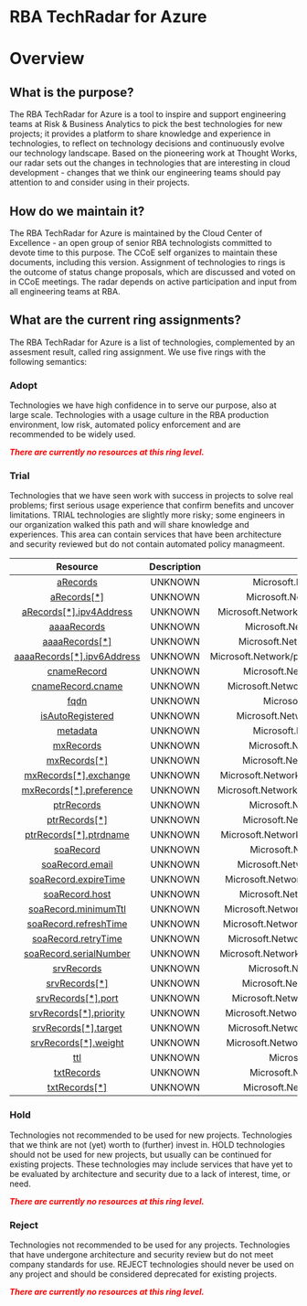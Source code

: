 
RBA TechRadar for Azure
=======================

# Overview

## What is the purpose?


The RBA TechRadar for Azure is a tool to inspire and support engineering teams at Risk & Business Analytics to pick the best technologies for new projects; it provides a platform to share knowledge and experience in technologies, to reflect on technology decisions and continuously evolve our technology landscape.  Based on the pioneering work at Thought Works, our radar sets out the changes in technologies that are interesting in cloud development - changes that we think our engineering teams should pay attention to and consider using in their projects.
## How do we maintain it?


The RBA TechRadar for Azure is maintained by the Cloud Center of Excellence - an open group of senior RBA technologists committed to devote time to this purpose.  The CCoE self organizes to maintain these documents, including this version.  Assignment of technologies to rings is the outcome of status change proposals, which are discussed and voted on in CCoE meetings.  The radar depends on active participation and input from all engineering teams at RBA.
## What are the current ring assignments?


The RBA TechRadar for Azure is a list of technologies, complemented by an assesment result, called ring assignment.  We use five rings with the following semantics:
### Adopt


Technologies we have high confidence in to serve our purpose, also at large scale.  Technologies with a usage culture in the RBA production environment, low risk, automated policy enforcement and are recommended to be widely used.  
  
***<font color="red"> There are currently no resources at this ring level. </font>***
### Trial


Technologies that we have seen work with success in projects to solve real problems;  first serious usage experience that confirm benefits and uncover limitations.  TRIAL technologies are slightly more risky; some engineers in our organization walked this path and will share knowledge and experiences.  This area can contain services that have been architecture and security reviewed but do not contain automated policy managmeent.  

|Resource|Description|Path|Status|
| :---: | :---: | :---: | :---: |
|[aRecords](https://github.com/openrba/python-azure-techradar/tree/master/Microsoft.Network/privateDnsZones/MX/aRecords)|UNKNOWN|Microsoft.Network/privateDnsZones/MX/aRecords|TRIAL|
|[aRecords[*]](https://github.com/openrba/python-azure-techradar/tree/master/Microsoft.Network/privateDnsZones/MX/aRecords[*])|UNKNOWN|Microsoft.Network/privateDnsZones/MX/aRecords[*]|TRIAL|
|[aRecords[*].ipv4Address](https://github.com/openrba/python-azure-techradar/tree/master/Microsoft.Network/privateDnsZones/MX/aRecords[*].ipv4Address)|UNKNOWN|Microsoft.Network/privateDnsZones/MX/aRecords[*].ipv4Address|TRIAL|
|[aaaaRecords](https://github.com/openrba/python-azure-techradar/tree/master/Microsoft.Network/privateDnsZones/MX/aaaaRecords)|UNKNOWN|Microsoft.Network/privateDnsZones/MX/aaaaRecords|TRIAL|
|[aaaaRecords[*]](https://github.com/openrba/python-azure-techradar/tree/master/Microsoft.Network/privateDnsZones/MX/aaaaRecords[*])|UNKNOWN|Microsoft.Network/privateDnsZones/MX/aaaaRecords[*]|TRIAL|
|[aaaaRecords[*].ipv6Address](https://github.com/openrba/python-azure-techradar/tree/master/Microsoft.Network/privateDnsZones/MX/aaaaRecords[*].ipv6Address)|UNKNOWN|Microsoft.Network/privateDnsZones/MX/aaaaRecords[*].ipv6Address|TRIAL|
|[cnameRecord](https://github.com/openrba/python-azure-techradar/tree/master/Microsoft.Network/privateDnsZones/MX/cnameRecord)|UNKNOWN|Microsoft.Network/privateDnsZones/MX/cnameRecord|TRIAL|
|[cnameRecord.cname](https://github.com/openrba/python-azure-techradar/tree/master/Microsoft.Network/privateDnsZones/MX/cnameRecord.cname)|UNKNOWN|Microsoft.Network/privateDnsZones/MX/cnameRecord.cname|TRIAL|
|[fqdn](https://github.com/openrba/python-azure-techradar/tree/master/Microsoft.Network/privateDnsZones/MX/fqdn)|UNKNOWN|Microsoft.Network/privateDnsZones/MX/fqdn|TRIAL|
|[isAutoRegistered](https://github.com/openrba/python-azure-techradar/tree/master/Microsoft.Network/privateDnsZones/MX/isAutoRegistered)|UNKNOWN|Microsoft.Network/privateDnsZones/MX/isAutoRegistered|TRIAL|
|[metadata](https://github.com/openrba/python-azure-techradar/tree/master/Microsoft.Network/privateDnsZones/MX/metadata)|UNKNOWN|Microsoft.Network/privateDnsZones/MX/metadata|TRIAL|
|[mxRecords](https://github.com/openrba/python-azure-techradar/tree/master/Microsoft.Network/privateDnsZones/MX/mxRecords)|UNKNOWN|Microsoft.Network/privateDnsZones/MX/mxRecords|TRIAL|
|[mxRecords[*]](https://github.com/openrba/python-azure-techradar/tree/master/Microsoft.Network/privateDnsZones/MX/mxRecords[*])|UNKNOWN|Microsoft.Network/privateDnsZones/MX/mxRecords[*]|TRIAL|
|[mxRecords[*].exchange](https://github.com/openrba/python-azure-techradar/tree/master/Microsoft.Network/privateDnsZones/MX/mxRecords[*].exchange)|UNKNOWN|Microsoft.Network/privateDnsZones/MX/mxRecords[*].exchange|TRIAL|
|[mxRecords[*].preference](https://github.com/openrba/python-azure-techradar/tree/master/Microsoft.Network/privateDnsZones/MX/mxRecords[*].preference)|UNKNOWN|Microsoft.Network/privateDnsZones/MX/mxRecords[*].preference|TRIAL|
|[ptrRecords](https://github.com/openrba/python-azure-techradar/tree/master/Microsoft.Network/privateDnsZones/MX/ptrRecords)|UNKNOWN|Microsoft.Network/privateDnsZones/MX/ptrRecords|TRIAL|
|[ptrRecords[*]](https://github.com/openrba/python-azure-techradar/tree/master/Microsoft.Network/privateDnsZones/MX/ptrRecords[*])|UNKNOWN|Microsoft.Network/privateDnsZones/MX/ptrRecords[*]|TRIAL|
|[ptrRecords[*].ptrdname](https://github.com/openrba/python-azure-techradar/tree/master/Microsoft.Network/privateDnsZones/MX/ptrRecords[*].ptrdname)|UNKNOWN|Microsoft.Network/privateDnsZones/MX/ptrRecords[*].ptrdname|TRIAL|
|[soaRecord](https://github.com/openrba/python-azure-techradar/tree/master/Microsoft.Network/privateDnsZones/MX/soaRecord)|UNKNOWN|Microsoft.Network/privateDnsZones/MX/soaRecord|TRIAL|
|[soaRecord.email](https://github.com/openrba/python-azure-techradar/tree/master/Microsoft.Network/privateDnsZones/MX/soaRecord.email)|UNKNOWN|Microsoft.Network/privateDnsZones/MX/soaRecord.email|TRIAL|
|[soaRecord.expireTime](https://github.com/openrba/python-azure-techradar/tree/master/Microsoft.Network/privateDnsZones/MX/soaRecord.expireTime)|UNKNOWN|Microsoft.Network/privateDnsZones/MX/soaRecord.expireTime|TRIAL|
|[soaRecord.host](https://github.com/openrba/python-azure-techradar/tree/master/Microsoft.Network/privateDnsZones/MX/soaRecord.host)|UNKNOWN|Microsoft.Network/privateDnsZones/MX/soaRecord.host|TRIAL|
|[soaRecord.minimumTtl](https://github.com/openrba/python-azure-techradar/tree/master/Microsoft.Network/privateDnsZones/MX/soaRecord.minimumTtl)|UNKNOWN|Microsoft.Network/privateDnsZones/MX/soaRecord.minimumTtl|TRIAL|
|[soaRecord.refreshTime](https://github.com/openrba/python-azure-techradar/tree/master/Microsoft.Network/privateDnsZones/MX/soaRecord.refreshTime)|UNKNOWN|Microsoft.Network/privateDnsZones/MX/soaRecord.refreshTime|TRIAL|
|[soaRecord.retryTime](https://github.com/openrba/python-azure-techradar/tree/master/Microsoft.Network/privateDnsZones/MX/soaRecord.retryTime)|UNKNOWN|Microsoft.Network/privateDnsZones/MX/soaRecord.retryTime|TRIAL|
|[soaRecord.serialNumber](https://github.com/openrba/python-azure-techradar/tree/master/Microsoft.Network/privateDnsZones/MX/soaRecord.serialNumber)|UNKNOWN|Microsoft.Network/privateDnsZones/MX/soaRecord.serialNumber|TRIAL|
|[srvRecords](https://github.com/openrba/python-azure-techradar/tree/master/Microsoft.Network/privateDnsZones/MX/srvRecords)|UNKNOWN|Microsoft.Network/privateDnsZones/MX/srvRecords|TRIAL|
|[srvRecords[*]](https://github.com/openrba/python-azure-techradar/tree/master/Microsoft.Network/privateDnsZones/MX/srvRecords[*])|UNKNOWN|Microsoft.Network/privateDnsZones/MX/srvRecords[*]|TRIAL|
|[srvRecords[*].port](https://github.com/openrba/python-azure-techradar/tree/master/Microsoft.Network/privateDnsZones/MX/srvRecords[*].port)|UNKNOWN|Microsoft.Network/privateDnsZones/MX/srvRecords[*].port|TRIAL|
|[srvRecords[*].priority](https://github.com/openrba/python-azure-techradar/tree/master/Microsoft.Network/privateDnsZones/MX/srvRecords[*].priority)|UNKNOWN|Microsoft.Network/privateDnsZones/MX/srvRecords[*].priority|TRIAL|
|[srvRecords[*].target](https://github.com/openrba/python-azure-techradar/tree/master/Microsoft.Network/privateDnsZones/MX/srvRecords[*].target)|UNKNOWN|Microsoft.Network/privateDnsZones/MX/srvRecords[*].target|TRIAL|
|[srvRecords[*].weight](https://github.com/openrba/python-azure-techradar/tree/master/Microsoft.Network/privateDnsZones/MX/srvRecords[*].weight)|UNKNOWN|Microsoft.Network/privateDnsZones/MX/srvRecords[*].weight|TRIAL|
|[ttl](https://github.com/openrba/python-azure-techradar/tree/master/Microsoft.Network/privateDnsZones/MX/ttl)|UNKNOWN|Microsoft.Network/privateDnsZones/MX/ttl|TRIAL|
|[txtRecords](https://github.com/openrba/python-azure-techradar/tree/master/Microsoft.Network/privateDnsZones/MX/txtRecords)|UNKNOWN|Microsoft.Network/privateDnsZones/MX/txtRecords|TRIAL|
|[txtRecords[*]](https://github.com/openrba/python-azure-techradar/tree/master/Microsoft.Network/privateDnsZones/MX/txtRecords[*])|UNKNOWN|Microsoft.Network/privateDnsZones/MX/txtRecords[*]|TRIAL|

### Hold


Technologies not recommended to be used for new projects. Technologies that we think are not (yet) worth to (further) invest in.  HOLD technologies should not be used for new projects, but usually can be continued for existing projects.  These technologies may include services that have yet to be evaluated by architecture and security due to a lack of interest, time, or need.  
  
***<font color="red"> There are currently no resources at this ring level. </font>***
### Reject


Technologies not recommended to be used for any projects. Technologies that have undergone architecture and security review but do not meet company standards for use.  REJECT technologies should never be used on any project and should be considered deprecated for existing projects.  
  
***<font color="red"> There are currently no resources at this ring level. </font>***